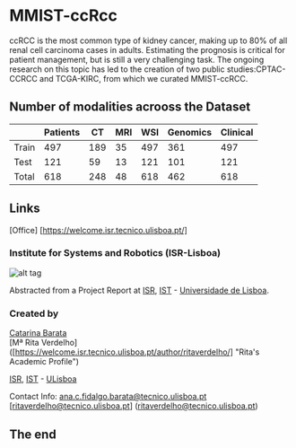 # MMIST-ccRcc

ccRCC is the most common type of kidney cancer, making up to 80% of all renal cell carcinoma cases in adults. Estimating the prognosis is critical for patient management, but
is still a very challenging task. The ongoing research on this topic has led to the creation of two public studies:CPTAC-CCRCC and TCGA-KIRC, from which we curated MMIST-ccRCC. 

## Number of modalities acrooss the Dataset

  |       | Patients | CT | MRI | WSI | Genomics | Clinical |
  |-------|----------|----|-----|-----|----------|----------|
  | Train | 497 | 189 | 35 | 497 | 361 | 497 |
  | Test  | 121 | 59 | 13| 121| 101 | 121 |
  | Total | 618 | 248 | 48 | 618 | 462 | 618 |


  ## Links 
  [Office] [https://welcome.isr.tecnico.ulisboa.pt/]


### Institute for Systems and Robotics (ISR-Lisboa)
![alt tag](assets/isr-logo.png "Logo")

Abstracted from a Project Report at [ISR](http://welcome.isr.tecnico.ulisboa.pt/), [IST](http://tecnico.ulisboa.pt/) - [Universidade de Lisboa](http://ulisboa.pt/).


### Created by

[Catarina Barata]([http://web.tecnico.ulisboa.pt/francisco.calisto/](http://users.isr.ist.utl.pt/~cbarata/#/) "Catarina's Academic Profile")  
[Mª Rita Verdelho] ([https://welcome.isr.tecnico.ulisboa.pt/author/ritaverdelho/]  "Rita's Academic Profile")   
 
[ISR](http://welcome.isr.tecnico.ulisboa.pt/), [IST](http://tecnico.ulisboa.pt/) - [ULisboa](http://ulisboa.pt/)

Contact Info: [ana.c.fidalgo.barata@tecnico.ulisboa.pt](ana.c.fidalgo.barata@tecnico.ulisboa.pt)
              [ritaverdelho@tecnico.ulisboa.pt] (ritaverdelho@tecnico.ulisboa.pt)

  ## The end
  
